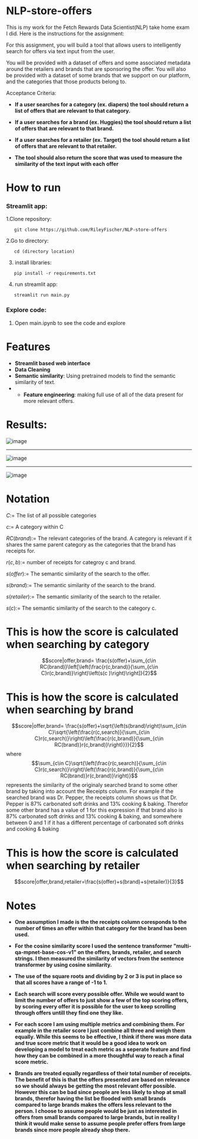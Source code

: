 # NLP-store-offers
This is my work for the Fetch Rewards Data Scientist(NLP) take home exam I did. Here is the instructions for the assignment:

For this assignment, you will build a tool that allows users to intelligently search for offers via text input from the user.

You will be provided with a dataset of offers and some associated metadata around the retailers and brands that are sponsoring the offer. You will also be provided with a dataset of some brands that we support on our platform, and the categories that those products belong to.

Acceptance Criteria:

- **If a user searches for a category (ex. diapers) the tool should return a list of offers that are relevant to that category.**

- **If a user searches for a brand (ex. Huggies) the tool should return a list of offers that are relevant to that brand.**

- **If a user searches for a retailer (ex. Target) the tool should return a list of offers that are relevant to that retailer.**

- **The tool should also return the score that was used to measure the similarity of the text input with each offer**




# How to run 


### Streamlit app:
1.Clone repository:
```
   git clone https://github.com/RileyFischer/NLP-store-offers
   ```
2.Go to directory:
```
   cd (directory location)
   ```
3. install libraries:
```
   pip install -r requirements.txt
   ```
4. run streamlit app:
```
   streamlit run main.py
   ```
### Explore code:
1. Open main.ipynb to see the code and explore

# Features

- **Streamlit based web interface**
- **Data Cleaning**
- **Semantic similarity**: Using pretrained models to find the semantic similarity of text.
- - **Feature engineering**: making full use of all of the data present for more relevant offers.

# Results:

![image](https://github.com/RileyFischer/NLP-store-offers/assets/55674235/44df2b07-ef03-4325-b613-686e6a3983ce)
___
![image](https://github.com/RileyFischer/NLP-store-offers/assets/55674235/ba1fb8c3-8036-4484-b5ff-ceca26dcfb7d)
___
![image](https://github.com/RileyFischer/NLP-store-offers/assets/55674235/75a61248-fabe-46cc-8472-81a365228536)  

# Notation
$C:=$ The list of all possible categories

$c:=$ A category within C

$RC(brand):=$ The relevant categories of the brand. A category is relevant if it shares the same parent category as the categories that the brand has receipts for.

$r(c,b):=$ number of receipts for categroy c and brand.

$s(offer):=$ The semantic similarity of the search to the offer.

$s(brand):=$ The semantic similarity of the search to the brand.

$s(retailer):=$ The semantic similarity of the search to the retailer.

$s(c):=$ The semantic similarity of the search to the category c.
    
    
# This is how the score is calculated when searching by category
    
$$score|offer,brand= \frac{s(offer)+\sum_{c\in RC(brand)}\left[\left(\frac{r(c,brand)}{\sum_{c\in C}r(c,brand)}\right)\left(s(c
)\right)\right]}{2}$$
    
# This is how the score is calculated when searching by brand
    
$$score|offer,brand= \frac{s(offer)+\sqrt{\left(s(brand)\right)\sum_{c\in C}\sqrt{\left(\frac{r(c,search)}{\sum_{c\in C}r(c,search)}\right)\left(\frac{r(c,brand)}{\sum_{c\in RC(brand)}r(c,brand)}\right)}}}{2}$$
where
$$\sum_{c\in C}\sqrt{\left(\frac{r(c,search)}{\sum_{c\in C}r(c,search)}\right)\left(\frac{r(c,brand)}{\sum_{c\in RC(brand)}r(c,brand)}\right)}$$
represents the similarity of the originaly searched brand to some other brand by taking into account the Receipts column. For example if the searched brand was Dr. Pepper, the receipts column shows us that Dr. Pepper is 87% carbonated soft drinks and 13% cooking & baking. Therefor some other brand has a value of 1 for this expression if that brand also is 87% carbonated soft drinks and 13% cooking & baking, and somewhere between 0 and 1 if it has a different percentage of carbonated soft drinks and cooking & baking
    
    
# This is how the score is calculated when searching by retailer
$$score|offer,brand,retailer=\frac{s(offer)+s(brand)+s(retailer)}{3}$$
    

# Notes
- **One assumption I made is the the receipts column coresponds to the number of times an offer within that category for the brand has been used.**

- **For the cosine similarity score I used the sentence transformer \"multi-qa-mpnet-base-cos-v1\" on the offers, brands, retailer, and search strings. I then measured the similarity of vectors from the sentence transformer by using cosine similarity.**

- **The use of the square roots and dividing by 2 or 3 is put in place so that all scores have a range of -1 to 1.**

- **Each search will score every possible offer. While we would want to limit the number of offers to just show a few of the top scoring offers, by scoring every offer it is possible for the user to keep scrolling through offers untill they find one they like.**

- **For each score I am using multiple metrics and combining them. For example in the retailer score I just combine all three and weigh them equally. While this seems to be effective, I think if there was more data and true score metric that it would be a good idea to work on developing a model to treat each metric as a seperate feature and find how they can be combined in a more thoughtful way to reach a final score metric.**
  
- **Brands are treated equally regardless of their total number of receipts. The benefit of this is that the offers presented are based on relevance so we should always be getting the most relevant offer possible. However this can be bad since people are less likely to shop at small brands, therefor having the list be flooded with small brands compared to large brands makes the offers less relevant to the person. I choose to assume people would be just as interested in offers from small brands compared to large brands, but in reality I think it would make sense to assume people prefer offers from large brands since more people already shop there.**
